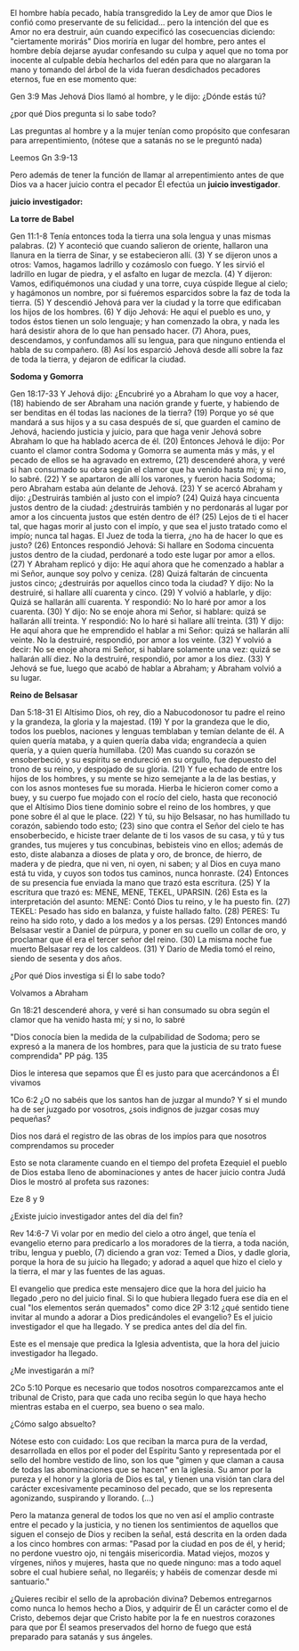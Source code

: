 El hombre había pecado, había transgredido la Ley de amor que Dios le
confió como preservante de su felicidad... pero la intención del que es
Amor no era destruir, aún cuando expecificó las cosecuencias diciendo:
"ciertamente morirás" Dios moriría en lugar del hombre, pero antes el
hombre debía dejarse ayudar confesando su culpa y aquel que no toma por
inocente al culpable debía hecharlos del edén para que no alargaran la
mano y tomando del árbol de la vida fueran desdichados pecadores
eternos, fue en ese momento que:

Gen 3:9 Mas Jehová Dios llamó al hombre, y le dijo: ¿Dónde estás tú?

¿por qué Dios pregunta si lo sabe todo?

Las preguntas al hombre y a la mujer tenían como propósito que
confesaran para arrepentimiento, (nótese que a satanás no se le preguntó
nada)

Leemos Gn 3:9-13

Pero además de tener la función de llamar al arrepentimiento antes de
que Dios va a hacer juicio contra el pecador Él efectúa un **juicio
investigador**.

**juicio investigador:**

**La torre de Babel**

Gen 11:1-8 Tenía entonces toda la tierra una sola lengua y unas mismas
palabras. (2) Y aconteció que cuando salieron de oriente, hallaron una
llanura en la tierra de Sinar, y se estabecieron allí. (3) Y se dijeron
unos a otros: Vamos, hagamos ladrillo y cozámoslo con fuego. Y les
sirvió el ladrillo en lugar de piedra, y el asfalto en lugar de mezcla.
(4) Y dijeron: Vamos, edifiquémonos una ciudad y una torre, cuya cúspide
llegue al cielo; y hagámonos un nombre, por si fuéremos esparcidos sobre
la faz de toda la tierra. (5) Y descendió Jehová para ver la ciudad y la
torre que edificaban los hijos de los hombres. (6) Y dijo Jehová: He
aquí el pueblo es uno, y todos éstos tienen un solo lenguaje; y han
comenzado la obra, y nada les hará desistir ahora de lo que han pensado
hacer. (7) Ahora, pues, descendamos, y confundamos allí su lengua, para
que ninguno entienda el habla de su compañero. (8) Así los esparció
Jehová desde allí sobre la faz de toda la tierra, y dejaron de edificar
la ciudad.

**Sodoma y Gomorra**

Gen 18:17-33 Y Jehová dijo: ¿Encubriré yo a Abraham lo que voy a hacer,
(18) habiendo de ser Abraham una nación grande y fuerte, y habiendo de
ser benditas en él todas las naciones de la tierra? (19) Porque yo sé
que mandará a sus hijos y a su casa después de sí, que guarden el camino
de Jehová, haciendo justicia y juicio, para que haga venir Jehová sobre
Abraham lo que ha hablado acerca de él. (20) Entonces Jehová le dijo:
Por cuanto el clamor contra Sodoma y Gomorra se aumenta más y más, y el
pecado de ellos se ha agravado en extremo, (21) descenderé ahora, y veré
si han consumado su obra según el clamor que ha venido hasta mí; y si
no, lo sabré. (22) Y se apartaron de allí los varones, y fueron hacia
Sodoma; pero Abraham estaba aún delante de Jehová. (23) Y se acercó
Abraham y dijo: ¿Destruirás también al justo con el impío? (24) Quizá
haya cincuenta justos dentro de la ciudad: ¿destruirás también y no
perdonarás al lugar por amor a los cincuenta justos que estén dentro de
él? (25) Lejos de ti el hacer tal, que hagas morir al justo con el
impío, y que sea el justo tratado como el impío; nunca tal hagas. El
Juez de toda la tierra, ¿no ha de hacer lo que es justo? (26) Entonces
respondió Jehová: Si hallare en Sodoma cincuenta justos dentro de la
ciudad, perdonaré a todo este lugar por amor a ellos. (27) Y Abraham
replicó y dijo: He aquí ahora que he comenzado a hablar a mi Señor,
aunque soy polvo y ceniza. (28) Quizá faltarán de cincuenta justos
cinco; ¿destruirás por aquellos cinco toda la ciudad? Y dijo: No la
destruiré, si hallare allí cuarenta y cinco. (29) Y volvió a hablarle, y
dijo: Quizá se hallarán allí cuarenta. Y respondió: No lo haré por amor
a los cuarenta. (30) Y dijo: No se enoje ahora mi Señor, si hablare:
quizá se hallarán allí treinta. Y respondió: No lo haré si hallare allí
treinta. (31) Y dijo: He aquí ahora que he emprendido el hablar a mi
Señor: quizá se hallarán allí veinte. No la destruiré, respondió, por
amor a los veinte. (32) Y volvió a decir: No se enoje ahora mi Señor, si
hablare solamente una vez: quizá se hallarán allí diez. No la destruiré,
respondió, por amor a los diez. (33) Y Jehová se fue, luego que acabó de
hablar a Abraham; y Abraham volvió a su lugar.

**Reino de Belsasar**

Dan 5:18-31 El Altísimo Dios, oh rey, dio a Nabucodonosor tu padre el
reino y la grandeza, la gloria y la majestad. (19) Y por la grandeza que
le dio, todos los pueblos, naciones y lenguas temblaban y temían delante
de él. A quien quería mataba, y a quien quería daba vida; engrandecía a
quien quería, y a quien quería humillaba. (20) Mas cuando su corazón se
ensoberbeció, y su espíritu se endureció en su orgullo, fue depuesto del
trono de su reino, y despojado de su gloria. (21) Y fue echado de entre
los hijos de los hombres, y su mente se hizo semejante a la de las
bestias, y con los asnos monteses fue su morada. Hierba le hicieron
comer como a buey, y su cuerpo fue mojado con el rocío del cielo, hasta
que reconoció que el Altísimo Dios tiene dominio sobre el reino de los
hombres, y que pone sobre él al que le place. (22) Y tú, su hijo
Belsasar, no has humillado tu corazón, sabiendo todo esto; (23) sino que
contra el Señor del cielo te has ensoberbecido, e hiciste traer delante
de ti los vasos de su casa, y tú y tus grandes, tus mujeres y tus
concubinas, bebisteis vino en ellos; además de esto, diste alabanza a
dioses de plata y oro, de bronce, de hierro, de madera y de piedra, que
ni ven, ni oyen, ni saben; y al Dios en cuya mano está tu vida, y cuyos
son todos tus caminos, nunca honraste. (24) Entonces de su presencia fue
enviada la mano que trazó esta escritura. (25) Y la escritura que trazó
es: MENE, MENE, TEKEL, UPARSIN. (26) Esta es la interpretación del
asunto: MENE: Contó Dios tu reino, y le ha puesto fin. (27) TEKEL:
Pesado has sido en balanza, y fuiste hallado falto. (28) PERES: Tu reino
ha sido roto, y dado a los medos y a los persas. (29) Entonces mandó
Belsasar vestir a Daniel de púrpura, y poner en su cuello un collar de
oro, y proclamar que él era el tercer señor del reino. (30) La misma
noche fue muerto Belsasar rey de los caldeos. (31) Y Darío de Media tomó
el reino, siendo de sesenta y dos años.

¿Por qué Dios investiga si Él lo sabe todo?

Volvamos a Abraham

Gn 18:21 descenderé ahora, y veré si han consumado su obra según el
clamor que ha venido hasta mí; y si no, lo sabré

"Dios conocía bien la medida de la culpabilidad de Sodoma; pero se
expresó a la manera de los hombres, para que la justicia de su trato
fuese comprendida" PP pág. 135

Dios le interesa que sepamos que Él es justo para que acercándonos a Él
vivamos

1Co 6:2 ¿O no sabéis que los santos han de juzgar al mundo? Y si el
mundo ha de ser juzgado por vosotros, ¿sois indignos de juzgar cosas muy
pequeñas?

Dios nos dará el registro de las obras de los impíos para que nosotros
comprendamos su proceder

Esto se nota claramente cuando en el tiempo del profeta Ezequiel el
pueblo de Dios estaba lleno de abominaciones y antes de hacer juicio
contra Judá Dios le mostró al profeta sus razones:

Eze 8 y 9

¿Existe juicio investigador antes del día del fin?

Rev 14:6-7 Vi volar por en medio del cielo a otro ángel, que tenía el
evangelio eterno para predicarlo a los moradores de la tierra, a toda
nación, tribu, lengua y pueblo, (7) diciendo a gran voz: Temed a Dios, y
dadle gloria, porque la hora de su juicio ha llegado; y adorad a aquel
que hizo el cielo y la tierra, el mar y las fuentes de las aguas.

El evangelio que predica este mensajero dice que la hora del juicio ha
llegado ,pero no del juicio final. Si lo que hubiera llegado fuera ese
día en el cual "los elementos serán quemados" como dice 2P 3:12 ¿qué
sentido tiene invitar al mundo a adorar a Dios predicándoles el
evangelio? Es el juicio investigador el que ha llegado. Y se predica
antes del día del fin.

Este es el mensaje que predica la Iglesia adventista, que la hora del
juicio investigador ha llegado.

¿Me investigarán a mí?

2Co 5:10 Porque es necesario que todos nosotros comparezcamos ante el
tribunal de Cristo, para que cada uno reciba según lo que haya hecho
mientras estaba en el cuerpo, sea bueno o sea malo.

¿Cómo salgo absuelto?

Nótese esto con cuidado: Los que reciban la marca pura de la verdad,
desarrollada en ellos por el poder del Espíritu Santo y representada por
el sello del hombre vestido de lino, son los que \"gimen y que claman a
causa de todas las abominaciones que se hacen\" en la iglesia. Su amor
por la pureza y el honor y la gloria de Dios es tal, y tienen una visión
tan clara del carácter excesivamente pecaminoso del pecado, que se los
representa agonizando, suspirando y llorando. (...)

Pero la matanza general de todos los que no ven así el amplio contraste
entre el pecado y la justicia, y no tienen los sentimientos de aquellos
que siguen el consejo de Dios y reciben la señal, está descrita en la
orden dada a los cinco hombres con armas: \"Pasad por la ciudad en pos
de él, y herid; no perdone vuestro ojo, ni tengáis misericordia. Matad
viejos, mozos y vírgenes, niños y mujeres, hasta que no quede ninguno:
mas a todo aquel sobre el cual hubiere señal, no llegaréis; y habéis de
comenzar desde mi santuario.\"

¿Quieres recibir el sello de la aprobación divina? Debemos entregarnos
como nunca lo hemos hecho a Dios, y adquirir de Él un carácter como el
de Cristo, debemos dejar que Cristo habite por la fe en nuestros
corazones para que por Él seamos preservados del horno de fuego que está
preparado para satanás y sus ángeles.
